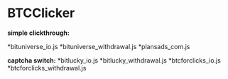﻿# BTCClicker
**simple clickthrough:**

*bituniverse_io.js
*bituniverse_withdrawal.js
*plansads_com.js

**captcha switch:**
*bitlucky_io.js
*bitlucky_withdrawal.js
*btcforclicks_io.js
*btcforclicks_withdrawal.js
